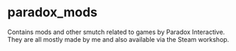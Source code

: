 paradox_mods
============

Contains mods and other smutch related to games by Paradox Interactive. They are all mostly made by me and also available via the Steam workshop.